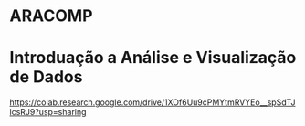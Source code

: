 # ARACOMP
# Introduação a Análise e Visualização de Dados

https://colab.research.google.com/drive/1XOf6Uu9cPMYtmRVYEo__spSdTJlcsRJ9?usp=sharing
